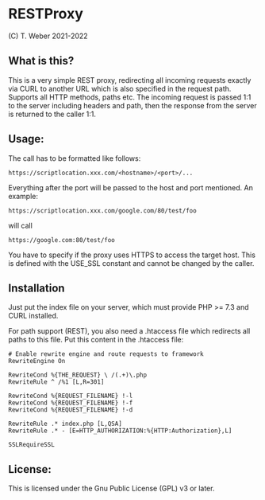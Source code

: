 # RESTProxy

(C) T. Weber 2021-2022

## What is this?
This is a very simple REST proxy, redirecting all incoming requests exactly via CURL to another URL which is also specified in the request path. Supports all HTTP methods, paths etc. The incoming request is passed 1:1 to the server including headers and path, then the response from the server is returned to the caller 1:1.

## Usage:
The call has to be formatted like follows:

	https://scriptlocation.xxx.com/<hostname>/<port>/...

Everything after the port will be passed to the host and port mentioned. An example:
 
	https://scriptlocation.xxx.com/google.com/80/test/foo

will call

	https://google.com:80/test/foo
 
You have to specify if the proxy uses HTTPS to access the target host. This is defined with the USE_SSL constant and cannot be 
changed by the caller.

## Installation
Just put the index file on your server, which must provide PHP >= 7.3 and CURL installed.

For path support (REST), you also need a .htaccess file which redirects all paths to this file. Put this content in the .htaccess file:

	# Enable rewrite engine and route requests to framework
	RewriteEngine On
	
	RewriteCond %{THE_REQUEST} \ /(.+)\.php
	RewriteRule ^ /%1 [L,R=301]
	
	RewriteCond %{REQUEST_FILENAME} !-l
	RewriteCond %{REQUEST_FILENAME} !-f
	RewriteCond %{REQUEST_FILENAME} !-d
	
	RewriteRule .* index.php [L,QSA]
	RewriteRule .* - [E=HTTP_AUTHORIZATION:%{HTTP:Authorization},L]
	
	SSLRequireSSL

## License:

This is licensed under the Gnu Public License (GPL) v3 or later.    